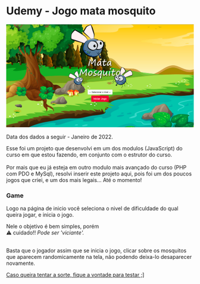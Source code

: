 # Udemy - Jogo mata mosquito

<img src="Print-jogo-mata-mosquito.png" alt="Print - Jogo mata mosquito">

Data dos dados a seguir - Janeiro de 2022.

Esse foi um projeto que desenvolvi em um dos modulos (JavaScript) do curso em que estou fazendo, em conjunto com o estrutor do curso. 
<br>
<br>
Por mais que eu já esteja em outro modulo mais avançado do curso (PHP com PDO e MySql), resolvi inserir este projeto aqui, pois foi um dos poucos jogos que criei, e um dos mais legais... Até o momento!

### Game

Logo na página de inicio você seleciona o nivel de dificuldade do qual queira jogar, e inicia o jogo. 
 
Nele o objetivo é bem simples, porém <br>
⚠️ cuidado!! *Pode ser 'viciante'.* 

<br>
Basta que o jogador assim que se inicia o jogo, clicar sobre os mosquitos que aparecem randomicamente na tela, não podendo deixa-lo desaparecer novamente.

<a href="https://arthur-mendes-m.github.io/Udemy-Game-Mata-Mosquito/">Caso queira tentar a sorte, fique a vontade para testar ;]</a>
